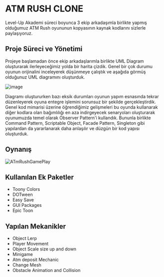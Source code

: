 # ATM RUSH CLONE 
Level-Up Akademi süreci boyunca 3 ekip arkadaşımla birlikte yapmış olduğumuz ATM Rush oyununun kopyasının kaynak kodlarını sizlerle paylaşıyoruz.

## Proje Süreci ve Yönetimi
Projeye başlamadan önce ekip arkadaşlarımla birlikte UML Diagram oluşturarak ilerleyeceğimiz yolda bir harita çizdik. 
Genel bir çok durumu oyunun orijinalini inceleyerek düşünmeye çalıştık ve aşağıda görmüş olduğunuz UML diagramını oluşturduk.

![image](https://user-images.githubusercontent.com/68375602/182611639-d04ae482-c368-4480-9f24-42f47ae495c0.png)

Diagramı oluştururken bazı eksik durumları oyunun yapım esnasında tekrar düzenleyerek oyuna entegre işlemini sorunsuz bir şekilde gerçekleştirdik. 
Genel kod mimarisi üzerine öğrendiğimiz gelişmeleri bu oyunda kullanarak diğer kodlara olan bağımlılığı en aza indirgeyecek senaryoları oluşturarak 
oyunumuzda temel olarak Observer Pattern'i kullandık. Bununla birlikte Command Pattern, Scriptable Object, Facade Pattern, Singleton gibi yapılardan da yararlanarak
daha anlaşılır ve düzgün bir kod yapısı oluşturduk.
## Oynanış
![ATmRushGamePlay](https://user-images.githubusercontent.com/76806086/182844698-6b5e4e0b-68bd-46da-b014-22393a04e234.gif)


## Kullanılan Ek Paketler

* Toony Colors 
* DOTween
* Easy Save
* GUI Packages
* Epic Toon

## Yapılan Mekanikler
* Object Lerp
* Player Movement
* Object Scale size up and down
* Minigame
* Atm deposit Mechanic
* Change Mesh
* Obstacle Animation and Collision


